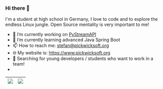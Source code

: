 ### Hi there 👋

I'm a student at high school in Germany, I love to code and to explore the endless Linux jungle. Open Source mentality is very important to me! 

- 🔭 I’m currently working on [PyStreamAPI](https://github.com/PickwickSoft/pystreamapi)
- 🌱 I’m currently learning advanced Java Spring Boot
- 📫 How to reach me: stefan@pickwicksoft.org
- 🌐 My website is: https://www.pickwicksoft.org
- 🔎 Searching for young developers / students who want to work in a team!
- 
| <a href="#"><img align="center" src="https://github-readme-stats.vercel.app/api?username=garlontas&count_private=true&show_icons=true&include_all_commits=true&hide_border=true" /></a> | <a href="#"><img align="center" src="https://github-readme-stats.vercel.app/api/top-langs/?username=garlontas&hide=html&hide_border=true&layout=compact" /></a> |
| ------------- | ------------- |

<!--
**garlontas/garlontas** is a ✨ _special_ ✨ repository because its `README.md` (this file) appears on your GitHub profile.

Here are some ideas to get you started:

- 🔭 I’m currently working on ...
- 🌱 I’m currently learning ...
- 👯 I’m looking to collaborate on ...
- 🤔 I’m looking for help with ...
- 💬 Ask me about ...
- 📫 How to reach me: ...
- 😄 Pronouns: ...
- ⚡ Fun fact: ...
-->
